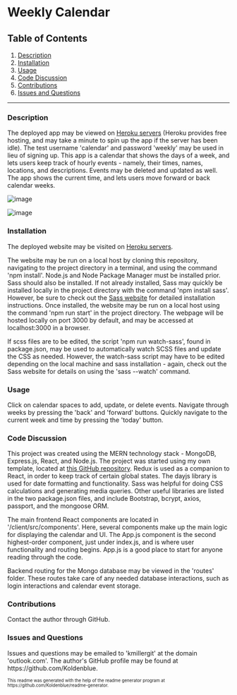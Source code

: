 # Weekly Calendar

## Table of Contents

1. <a href="#description">Description</a>
2. <a href="#installation">Installation</a>
3. <a href="#usage">Usage</a>
4. <a href="#code">Code Discussion</a>
5. <a href="#contributions">Contributions</a>
6. <a href="#questions">Issues and Questions</a>
<hr><h3 id='description'>Description</h3>

The deployed app may be viewed on <a href='https://weekly-event-calendar.herokuapp.com/'>Heroku servers</a> (Heroku provides free hosting, and may take a minute to spin up the app if the server has been idle). The test username 'calendar' and password 'weekly' may be used in lieu of signing up. This app is a calendar that shows the days of a week, and lets users keep track of hourly events - namely, their times, names, locations, and descriptions. Events may be deleted and updated as well. The app shows the current time, and lets users move forward or back calendar weeks.

![image](https://user-images.githubusercontent.com/64618290/101298984-43d4f380-37e5-11eb-9a8f-8e71543111e7.png)


![image](https://user-images.githubusercontent.com/64618290/101299718-032aa980-37e8-11eb-90c9-75b03859411d.png)


<h3 id='installation'>Installation</h3>
<p>The deployed website may be visited on <a href='https://weekly-event-calendar.herokuapp.com/'>Heroku servers</a>.</p> 

<p>The website may be run on a local host by cloning this repository, navigating to the project directory in a terminal, and using the command 'npm install'. Node.js and Node Package Manager must be installed prior. Sass should also be installed. If not already installed, Sass may quickly be installed locally in the project directory with the command 'npm install sass'. However, be sure to check out the <a href='https://sass-lang.com/'>Sass website</a> for detailed installation instructions. Once installed, the website may be run on a local host using the command 'npm run start' in the project directory. The webpage will be hosted locally on port 3000 by default, and may be accessed at localhost:3000 in a browser.</p>

 <p>If scss files are to be edited, the script 'npm run watch-sass', found in package.json, may be used to automatically watch SCSS files and update the CSS as needed. However, the watch-sass script may have to be edited depending on the local machine and sass installation - again, check out the Sass website for details on using the 'sass --watch' command.</p>

<h3 id='usage'>Usage</h3>
Click on calendar spaces to add, update, or delete events. Navigate through weeks by pressing the 'back' and 'forward' buttons. Quickly navigate to the current week and time by pressing the 'today' button.

<h3 id='code'>Code Discussion</h3>
<p>This project was created using the MERN technology stack - MongoDB, Express.js, React, and Node.js. The project was started using my own template, located at <a href=https://github.com/Koldenblue/mern-redux-auth-template>this GitHub repository</a>. Redux is used as a companion to React, in order to keep track of certain global states. The dayjs library is used for date formatting and functionality. Sass was helpful for doing CSS calculations and generating media queries. Other useful libraries are listed in the two package.json files, and include Bootstrap, bcrypt, axios, passport, and the mongoose ORM.</p>
 <p>The main frontend React components are located in '/client/src/components'. Here, several components make up the main logic for displaying the calendar and UI. The App.js component is the second highest-order component, just under index.js, and is where user functionality and routing begins. App.js is a good place to start for anyone reading through the code.</p>
 <p> Backend routing for the Mongo database may be viewed in the 'routes' folder. These routes take care of any needed database interactions, such as login interactions and calendar event storage.</p> 

<h3 id='contributions'>Contributions</h3>
Contact the author through GitHub.

<h3 id='questions'>Issues and Questions</h3>
Issues and questions may be emailed to 'kmillergit' at the domain 'outlook.com'. The author's GitHub profile may be found at https://github.com/Koldenblue.<p><sub><sup>This readme was generated with the help of the readme generator program at https://github.com/Koldenblue/readme-generator.</sup></sub></p>